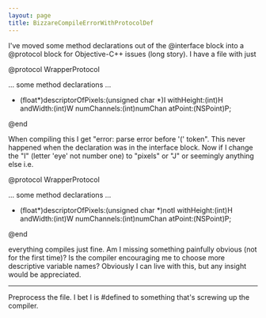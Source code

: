 ```yaml
---
layout: page
title: BizzareCompileErrorWithProtocolDef
---
```


I've moved some method declarations out of the @interface block into a @protocol block for Objective-C++ issues (long story).  I have a file with just

    
@protocol WrapperProtocol

... some method declarations ...
- (float*)descriptorOfPixels:(unsigned char *)I withHeight:(int)H andWidth:(int)W numChannels:(int)numChan atPoint:(NSPoint)P;

@end



When compiling this I get  "error: parse error before '(' token".  This never happened when the declaration was in the interface block. Now if I change the "I" (letter 'eye' not number one) to "pixels" or "J" or seemingly anything else
i.e. 

    
@protocol WrapperProtocol

... some method declarations ...
- (float*)descriptorOfPixels:(unsigned char *)notI withHeight:(int)H andWidth:(int)W numChannels:(int)numChan atPoint:(NSPoint)P;

@end



everything compiles just fine.  Am I missing something painfully obvious (not for the first time)? Is the compiler encouraging me to choose more descriptive variable names? Obviously I can live with this, but any insight would be appreciated.

----
Preprocess the file. I bet I is #defined to something that's screwing up the compiler.


